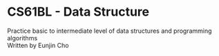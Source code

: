 CS61BL - Data Structure
===

Practice basic to intermediate level of data structures and programming algorithms <br />
Written by Eunjin Cho